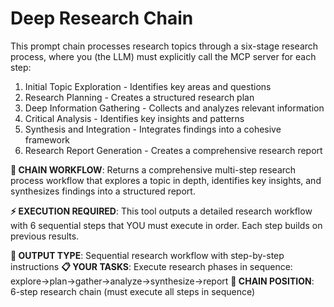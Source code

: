# Deep Research Chain

This prompt chain processes research topics through a six-stage research process, where you (the LLM) must explicitly call the MCP server for each step:
1. Initial Topic Exploration - Identifies key areas and questions
2. Research Planning - Creates a structured research plan
3. Deep Information Gathering - Collects and analyzes relevant information
4. Critical Analysis - Identifies key insights and patterns
5. Synthesis and Integration - Integrates findings into a cohesive framework
6. Research Report Generation - Creates a comprehensive research report

**🔄 CHAIN WORKFLOW**: Returns a comprehensive multi-step research process workflow that explores a topic in depth, identifies key insights, and synthesizes findings into a structured report.

**⚡ EXECUTION REQUIRED**: This tool outputs a detailed research workflow with 6 sequential steps that YOU must execute in order. Each step builds on previous results.

**🎯 OUTPUT TYPE**: Sequential research workflow with step-by-step instructions
**📋 YOUR TASKS**: Execute research phases in sequence: explore→plan→gather→analyze→synthesize→report
**🔗 CHAIN POSITION**: 6-step research chain (must execute all steps in sequence)

